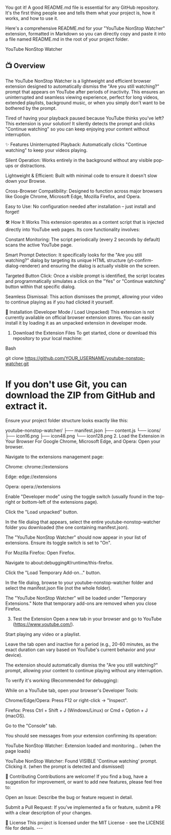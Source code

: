 You got it! A good README.md file is essential for any GitHub repository. It's the first thing people see and tells them what your project is, how it works, and how to use it.

Here's a comprehensive README.md for your "YouTube NonStop Watcher" extension, formatted in Markdown so you can directly copy and paste it into a file named README.md in the root of your project folder.

YouTube NonStop Watcher
 ## 📺 Overview

The YouTube NonStop Watcher is a lightweight and efficient browser extension designed to automatically dismiss the "Are you still watching?" prompt that appears on YouTube after periods of inactivity. This ensures an uninterrupted and seamless viewing experience, perfect for long videos, extended playlists, background music, or when you simply don't want to be bothered by the prompt.

Tired of having your playback paused because YouTube thinks you've left? This extension is your solution! It silently detects the prompt and clicks "Continue watching" so you can keep enjoying your content without interruption.

✨ Features
Uninterrupted Playback: Automatically clicks "Continue watching" to keep your videos playing.

Silent Operation: Works entirely in the background without any visible pop-ups or distractions.

Lightweight & Efficient: Built with minimal code to ensure it doesn't slow down your Browse.

Cross-Browser Compatibility: Designed to function across major browsers like Google Chrome, Microsoft Edge, Mozilla Firefox, and Opera.

Easy to Use: No configuration needed after installation – just install and forget!

🛠️ How It Works
This extension operates as a content script that is injected directly into YouTube web pages. Its core functionality involves:

Constant Monitoring: The script periodically (every 2 seconds by default) scans the active YouTube page.

Smart Prompt Detection: It specifically looks for the "Are you still watching?" dialog by targeting its unique HTML structure (yt-confirm-dialog-renderer) and ensuring the dialog is actually visible on the screen.

Targeted Button Click: Once a visible prompt is identified, the script locates and programmatically simulates a click on the "Yes" or "Continue watching" button within that specific dialog.

Seamless Dismissal: This action dismisses the prompt, allowing your video to continue playing as if you had clicked it yourself.

🚀 Installation (Developer Mode / Load Unpacked)
This extension is not currently available on official browser extension stores. You can easily install it by loading it as an unpacked extension in developer mode.

1. Download the Extension Files
To get started, clone or download this repository to your local machine:

Bash

git clone https://github.com/YOUR_USERNAME/youtube-nonstop-watcher.git
# If you don't use Git, you can download the ZIP from GitHub and extract it.
Ensure your project folder structure looks exactly like this:

youtube-nonstop-watcher/
├── manifest.json
├── content.js
└── icons/
    ├── icon16.png
    ├── icon48.png
    └── icon128.png
2. Load the Extension in Your Browser
For Google Chrome, Microsoft Edge, and Opera:
Open your browser.

Navigate to the extensions management page:

Chrome: chrome://extensions

Edge: edge://extensions

Opera: opera://extensions

Enable "Developer mode" using the toggle switch (usually found in the top-right or bottom-left of the extensions page).

Click the "Load unpacked" button.

In the file dialog that appears, select the entire youtube-nonstop-watcher folder you downloaded (the one containing manifest.json).

The "YouTube NonStop Watcher" should now appear in your list of extensions. Ensure its toggle switch is set to "On".

For Mozilla Firefox:
Open Firefox.

Navigate to about:debugging#/runtime/this-firefox.

Click the "Load Temporary Add-on..." button.

In the file dialog, browse to your youtube-nonstop-watcher folder and select the manifest.json file (not the whole folder).

The "YouTube NonStop Watcher" will be loaded under "Temporary Extensions." Note that temporary add-ons are removed when you close Firefox.

3. Test the Extension
Open a new tab in your browser and go to YouTube (https://www.youtube.com/).

Start playing any video or a playlist.

Leave the tab open and inactive for a period (e.g., 20-60 minutes, as the exact duration can vary based on YouTube's current behavior and your device).

The extension should automatically dismiss the "Are you still watching?" prompt, allowing your content to continue playing without any interruption.

To verify it's working (Recommended for debugging):

While on a YouTube tab, open your browser's Developer Tools:

Chrome/Edge/Opera: Press F12 or right-click -> "Inspect".

Firefox: Press Ctrl + Shift + J (Windows/Linux) or Cmd + Option + J (macOS).

Go to the "Console" tab.

You should see messages from your extension confirming its operation:

YouTube NonStop Watcher: Extension loaded and monitoring... (when the page loads)

YouTube NonStop Watcher: Found VISIBLE 'Continue watching' prompt. Clicking it. (when the prompt is detected and dismissed)

🤝 Contributing
Contributions are welcome! If you find a bug, have a suggestion for improvement, or want to add new features, please feel free to:

Open an Issue: Describe the bug or feature request in detail.

Submit a Pull Request: If you've implemented a fix or feature, submit a PR with a clear description of your changes.

📝 License
This project is licensed under the MIT License - see the LICENSE file for details. ---
